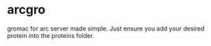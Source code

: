 # arcgro
gromac for arc server made simple. Just ensure you add your desired protein into the proteins folder.
